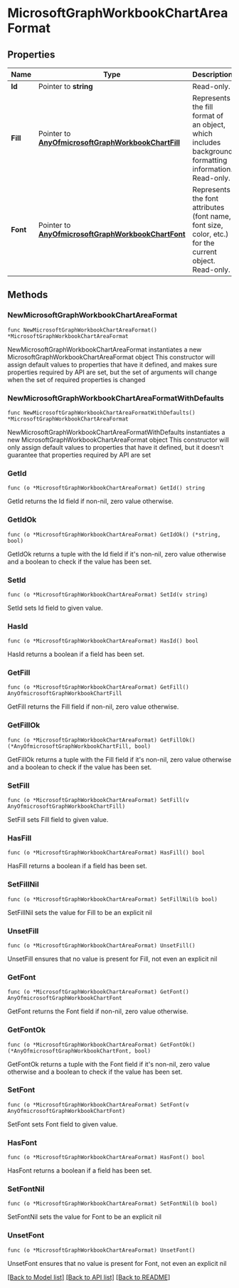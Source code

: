 # MicrosoftGraphWorkbookChartAreaFormat

## Properties

Name | Type | Description | Notes
------------ | ------------- | ------------- | -------------
**Id** | Pointer to **string** | Read-only. | [optional] 
**Fill** | Pointer to [**AnyOfmicrosoftGraphWorkbookChartFill**](anyOf&lt;microsoft.graph.workbookChartFill&gt;.md) | Represents the fill format of an object, which includes background formatting information. Read-only. | [optional] 
**Font** | Pointer to [**AnyOfmicrosoftGraphWorkbookChartFont**](anyOf&lt;microsoft.graph.workbookChartFont&gt;.md) | Represents the font attributes (font name, font size, color, etc.) for the current object. Read-only. | [optional] 

## Methods

### NewMicrosoftGraphWorkbookChartAreaFormat

`func NewMicrosoftGraphWorkbookChartAreaFormat() *MicrosoftGraphWorkbookChartAreaFormat`

NewMicrosoftGraphWorkbookChartAreaFormat instantiates a new MicrosoftGraphWorkbookChartAreaFormat object
This constructor will assign default values to properties that have it defined,
and makes sure properties required by API are set, but the set of arguments
will change when the set of required properties is changed

### NewMicrosoftGraphWorkbookChartAreaFormatWithDefaults

`func NewMicrosoftGraphWorkbookChartAreaFormatWithDefaults() *MicrosoftGraphWorkbookChartAreaFormat`

NewMicrosoftGraphWorkbookChartAreaFormatWithDefaults instantiates a new MicrosoftGraphWorkbookChartAreaFormat object
This constructor will only assign default values to properties that have it defined,
but it doesn't guarantee that properties required by API are set

### GetId

`func (o *MicrosoftGraphWorkbookChartAreaFormat) GetId() string`

GetId returns the Id field if non-nil, zero value otherwise.

### GetIdOk

`func (o *MicrosoftGraphWorkbookChartAreaFormat) GetIdOk() (*string, bool)`

GetIdOk returns a tuple with the Id field if it's non-nil, zero value otherwise
and a boolean to check if the value has been set.

### SetId

`func (o *MicrosoftGraphWorkbookChartAreaFormat) SetId(v string)`

SetId sets Id field to given value.

### HasId

`func (o *MicrosoftGraphWorkbookChartAreaFormat) HasId() bool`

HasId returns a boolean if a field has been set.

### GetFill

`func (o *MicrosoftGraphWorkbookChartAreaFormat) GetFill() AnyOfmicrosoftGraphWorkbookChartFill`

GetFill returns the Fill field if non-nil, zero value otherwise.

### GetFillOk

`func (o *MicrosoftGraphWorkbookChartAreaFormat) GetFillOk() (*AnyOfmicrosoftGraphWorkbookChartFill, bool)`

GetFillOk returns a tuple with the Fill field if it's non-nil, zero value otherwise
and a boolean to check if the value has been set.

### SetFill

`func (o *MicrosoftGraphWorkbookChartAreaFormat) SetFill(v AnyOfmicrosoftGraphWorkbookChartFill)`

SetFill sets Fill field to given value.

### HasFill

`func (o *MicrosoftGraphWorkbookChartAreaFormat) HasFill() bool`

HasFill returns a boolean if a field has been set.

### SetFillNil

`func (o *MicrosoftGraphWorkbookChartAreaFormat) SetFillNil(b bool)`

 SetFillNil sets the value for Fill to be an explicit nil

### UnsetFill
`func (o *MicrosoftGraphWorkbookChartAreaFormat) UnsetFill()`

UnsetFill ensures that no value is present for Fill, not even an explicit nil
### GetFont

`func (o *MicrosoftGraphWorkbookChartAreaFormat) GetFont() AnyOfmicrosoftGraphWorkbookChartFont`

GetFont returns the Font field if non-nil, zero value otherwise.

### GetFontOk

`func (o *MicrosoftGraphWorkbookChartAreaFormat) GetFontOk() (*AnyOfmicrosoftGraphWorkbookChartFont, bool)`

GetFontOk returns a tuple with the Font field if it's non-nil, zero value otherwise
and a boolean to check if the value has been set.

### SetFont

`func (o *MicrosoftGraphWorkbookChartAreaFormat) SetFont(v AnyOfmicrosoftGraphWorkbookChartFont)`

SetFont sets Font field to given value.

### HasFont

`func (o *MicrosoftGraphWorkbookChartAreaFormat) HasFont() bool`

HasFont returns a boolean if a field has been set.

### SetFontNil

`func (o *MicrosoftGraphWorkbookChartAreaFormat) SetFontNil(b bool)`

 SetFontNil sets the value for Font to be an explicit nil

### UnsetFont
`func (o *MicrosoftGraphWorkbookChartAreaFormat) UnsetFont()`

UnsetFont ensures that no value is present for Font, not even an explicit nil

[[Back to Model list]](../README.md#documentation-for-models) [[Back to API list]](../README.md#documentation-for-api-endpoints) [[Back to README]](../README.md)


